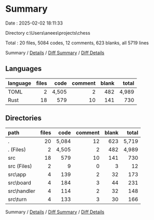 # Summary

Date : 2025-02-02 18:11:33

Directory c:\\Users\\anees\\projects\\chess

Total : 20 files,  5084 codes, 12 comments, 623 blanks, all 5719 lines

Summary / [Details](details.md) / [Diff Summary](diff.md) / [Diff Details](diff-details.md)

## Languages
| language | files | code | comment | blank | total |
| :--- | ---: | ---: | ---: | ---: | ---: |
| TOML | 2 | 4,505 | 2 | 482 | 4,989 |
| Rust | 18 | 579 | 10 | 141 | 730 |

## Directories
| path | files | code | comment | blank | total |
| :--- | ---: | ---: | ---: | ---: | ---: |
| . | 20 | 5,084 | 12 | 623 | 5,719 |
| . (Files) | 2 | 4,505 | 2 | 482 | 4,989 |
| src | 18 | 579 | 10 | 141 | 730 |
| src (Files) | 2 | 9 | 0 | 3 | 12 |
| src\\app | 4 | 139 | 2 | 32 | 173 |
| src\\board | 4 | 184 | 3 | 44 | 231 |
| src\\handler | 4 | 114 | 2 | 32 | 148 |
| src\\turn | 4 | 133 | 3 | 30 | 166 |

Summary / [Details](details.md) / [Diff Summary](diff.md) / [Diff Details](diff-details.md)